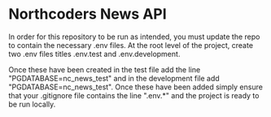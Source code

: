 # Northcoders News API

In order for this repository to be run as intended, you must update the repo to contain the necessary .env files. At the root level of the project, create two .env files titles .env.test and .env.development.

Once these have been created in the test file add the line "PGDATABASE=nc_news_test" and in the development file add "PGDATABASE=nc_news_test". Once these have been added simply ensure that your .gitignore file contains the line ".env.*" and the project is ready to be run locally.